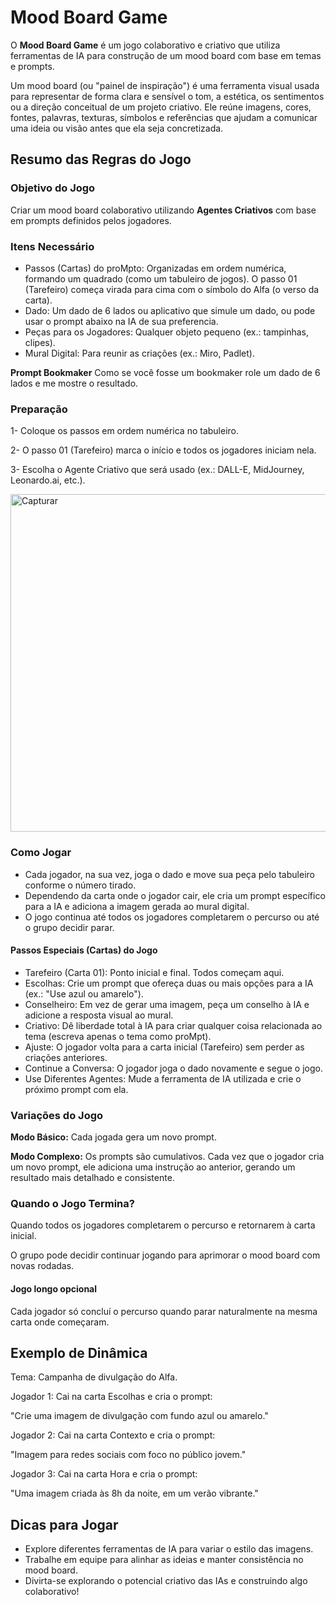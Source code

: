 # Mood Board Game

O **Mood Board Game** é um jogo colaborativo e criativo que utiliza ferramentas de IA para construção de um mood board com base em temas e prompts. 

Um mood board (ou "painel de inspiração") é uma ferramenta visual usada para representar de forma clara e sensível o tom, a estética, os sentimentos ou a direção conceitual de um projeto criativo. Ele reúne imagens, cores, fontes, palavras, texturas, símbolos e referências que ajudam a comunicar uma ideia ou visão antes que ela seja concretizada.

## Resumo das Regras do Jogo

### Objetivo do Jogo
Criar um mood board colaborativo utilizando **Agentes Criativos** com base em prompts definidos pelos jogadores.

### Itens Necessário
- Passos (Cartas) do proMpto: Organizadas em ordem numérica, formando um quadrado (como um tabuleiro de jogos). O passo 01 (Tarefeiro) começa virada para cima com o símbolo do Alfa (o verso da carta).
- Dado: Um dado de 6 lados ou aplicativo que simule um dado, ou pode usar o prompt abaixo na IA de sua preferencia.
- Peças para os Jogadores: Qualquer objeto pequeno (ex.: tampinhas, clipes).
- Mural Digital: Para reunir as criações (ex.: Miro, Padlet).

**Prompt Bookmaker**
Como se você fosse um bookmaker role um dado de 6 lados e me mostre o resultado.

### Preparação
1- Coloque os passos em ordem numérica no tabuleiro.

2- O passo 01 (Tarefeiro) marca o início e todos os jogadores iniciam nela.

3- Escolha o Agente Criativo que será usado (ex.: DALL-E, MidJourney, Leonardo.ai, etc.).

<img width="960" height="540" alt="Capturar" src="https://github.com/user-attachments/assets/23acab9b-d9c8-40b4-b9f6-de9c87b4599b" />


### Como Jogar
- Cada jogador, na sua vez, joga o dado e move sua peça pelo tabuleiro conforme o número tirado.
- Dependendo da carta onde o jogador cair, ele cria um prompt específico para a IA e adiciona a imagem gerada ao mural digital.
- O jogo continua até todos os jogadores completarem o percurso ou até o grupo decidir parar.

#### Passos Especiais (Cartas) do Jogo
- Tarefeiro (Carta 01): Ponto inicial e final. Todos começam aqui.
- Escolhas: Crie um prompt que ofereça duas ou mais opções para a IA (ex.: "Use azul ou amarelo").
- Conselheiro: Em vez de gerar uma imagem, peça um conselho à IA e adicione a resposta visual ao mural.
- Criativo: Dê liberdade total à IA para criar qualquer coisa relacionada ao tema (escreva apenas o tema como proMpt).
- Ajuste: O jogador volta para a carta inicial (Tarefeiro) sem perder as criações anteriores.
- Continue a Conversa: O jogador joga o dado novamente e segue o jogo.
- Use Diferentes Agentes: Mude a ferramenta de IA utilizada e crie o próximo prompt com ela.

### Variações do Jogo
**Modo Básico:** Cada jogada gera um novo prompt.

**Modo Complexo:** Os prompts são cumulativos. Cada vez que o jogador cria um novo prompt, ele adiciona uma instrução ao anterior, gerando um resultado mais detalhado e consistente.

### Quando o Jogo Termina?
Quando todos os jogadores completarem o percurso e retornarem à carta inicial.

O grupo pode decidir continuar jogando para aprimorar o mood board com novas rodadas.

#### Jogo longo opcional
Cada jogador só concluí o percurso quando parar naturalmente na mesma carta onde começaram.

## Exemplo de Dinâmica
Tema: Campanha de divulgação do Alfa.

Jogador 1: Cai na carta Escolhas e cria o prompt:

"Crie uma imagem de divulgação com fundo azul ou amarelo."

Jogador 2: Cai na carta Contexto e cria o prompt:

"Imagem para redes sociais com foco no público jovem."

Jogador 3: Cai na carta Hora e cria o prompt:

"Uma imagem criada às 8h da noite, em um verão vibrante."

## Dicas para Jogar
- Explore diferentes ferramentas de IA para variar o estilo das imagens.
- Trabalhe em equipe para alinhar as ideias e manter consistência no mood board.
- Divirta-se explorando o potencial criativo das IAs e construindo algo colaborativo!
